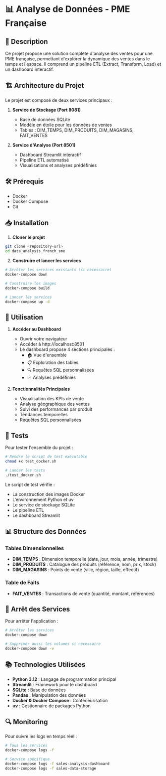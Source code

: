 # 📊 Analyse de Données - PME Française

## 📝 Description
Ce projet propose une solution complète d'analyse des ventes pour une PME française, permettant d'explorer la dynamique des ventes dans le temps et l'espace. Il comprend un pipeline ETL (Extract, Transform, Load) et un dashboard interactif.

## 🏗️ Architecture du Projet
Le projet est composé de deux services principaux :

1. **Service de Stockage (Port 8081)**
   - Base de données SQLite
   - Modèle en étoile pour les données de ventes
   - Tables : DIM_TEMPS, DIM_PRODUITS, DIM_MAGASINS, FAIT_VENTES

2. **Service d'Analyse (Port 8501)**
   - Dashboard Streamlit interactif
   - Pipeline ETL automatisé
   - Visualisations et analyses prédéfinies

## 🛠️ Prérequis
- Docker
- Docker Compose
- Git

## 📥 Installation

1. **Cloner le projet**
```bash
git clone <repository-url>
cd data_analysis_french_sme
```

2. **Construire et lancer les services**
```bash
# Arrêter les services existants (si nécessaire)
docker-compose down

# Construire les images
docker-compose build

# Lancer les services
docker-compose up -d
```

## 🚀 Utilisation

1. **Accéder au Dashboard**
   - Ouvrir votre navigateur
   - Accéder à http://localhost:8501
   - Le dashboard propose 4 sections principales :
     - 🏠 Vue d'ensemble
     - 📋 Exploration des tables
     - 🔍 Requêtes SQL personnalisées
     - 📈 Analyses prédéfinies

2. **Fonctionnalités Principales**
   - Visualisation des KPIs de vente
   - Analyse géographique des ventes
   - Suivi des performances par produit
   - Tendances temporelles
   - Requêtes SQL personnalisées

## 🧪 Tests

Pour tester l'ensemble du projet :
```bash
# Rendre le script de test exécutable
chmod +x test_docker.sh

# Lancer les tests
./test_docker.sh
```

Le script de test vérifie :
- La construction des images Docker
- L'environnement Python et uv
- Le service de stockage SQLite
- Le pipeline ETL
- Le dashboard Streamlit

## 📊 Structure des Données

### Tables Dimensionnelles
- **DIM_TEMPS** : Dimension temporelle (date, jour, mois, année, trimestre)
- **DIM_PRODUITS** : Catalogue des produits (référence, nom, prix, stock)
- **DIM_MAGASINS** : Points de vente (ville, région, taille, effectif)

### Table de Faits
- **FAIT_VENTES** : Transactions de vente (quantité, montant, références)

## 🛑 Arrêt des Services

Pour arrêter l'application :
```bash
# Arrêter les services
docker-compose down

# Supprimer aussi les volumes si nécessaire
docker-compose down -v
```

## 📚 Technologies Utilisées
- **Python 3.12** : Langage de programmation principal
- **Streamlit** : Framework pour le dashboard
- **SQLite** : Base de données
- **Pandas** : Manipulation des données
- **Docker & Docker Compose** : Conteneurisation
- **uv** : Gestionnaire de packages Python

## 🔍 Monitoring

Pour suivre les logs en temps réel :
```bash
# Tous les services
docker-compose logs -f

# Service spécifique
docker-compose logs -f sales-analysis-dashboard
docker-compose logs -f sales-data-storage
```

